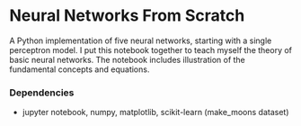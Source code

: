 # Neural Networks From Scratch
A Python implementation of five neural networks, starting with a single perceptron model. I put this notebook together to teach myself the theory of basic neural networks. The notebook includes illustration of the fundamental concepts and equations. 

### Dependencies
* jupyter notebook, numpy, matplotlib, scikit-learn (make_moons dataset)
